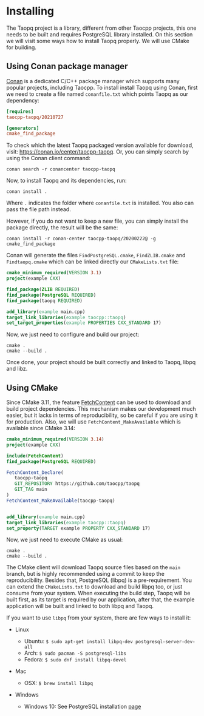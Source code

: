# Installing

The Taopq project is a library, different from other Taocpp projects, this one needs to be built and requires PostgreSQL library installed. On this section we will visit some ways how to install Taopq properly. We will use CMake for building.

## Using Conan package manager

[Conan](https://conan.io) is a dedicated C/C++ package manager which supports many popular projects, including Taocpp.
To install install Taopq using Conan, first we need to create a file named ``conanfile.txt`` which points Taopq as our dependency:


```ini
[requires]
taocpp-taopq/20210727

[generators]
cmake_find_package
```

To check which the latest Taopq packaged version available for download, visit: https://conan.io/center/taocpp-taopq.
Or, you can simply search by using the Conan client command:

    conan search -r conancenter taocpp-taopq

Now, to install Taopq and its dependencies, run:

    conan install .

Where `.` indicates the folder where `conanfile.txt` is installed. You also can pass the file path instead.

However, if you do not want to keep a new file, you can simply install the package directly, the result will be the same:

    conan install -r conan-center taocpp-taopq/20200222@ -g cmake_find_package

Conan will generate the files `FindPostgreSQL.cmake`, `FindZLIB.cmake` and `Findtaopq.cmake` which can be linked directly our `CMakeLists.txt` file:


```cmake
cmake_minimum_required(VERSION 3.1)
project(example CXX)

find_package(ZLIB REQUIRED)
find_package(PostgreSQL REQUIRED)
find_package(taopq REQUIRED)

add_library(example main.cpp)
target_link_libraries(example taocpp::taopq)
set_target_properties(example PROPERTIES CXX_STANDARD 17)
```

Now, we just need to configure and build our project:

    cmake .
    cmake --build .

Once done, your project should be built correctly and linked to Taopq, libpq and libz.


## Using CMake

Since CMake 3.11, the feature [FetchContent](https://cmake.org/cmake/help/latest/module/FetchContent.html) can be used to download and build project dependencies.
This mechanism makes our development much easier, but it lacks in terms of reproducibility, so be careful if you are using it for production. Also, we will use `FetchContent_MakeAvailable` which is available since CMake 3.14:

```cmake
cmake_minimum_required(VERSION 3.14)
project(example CXX)

include(FetchContent)
find_package(PostgreSQL REQUIRED)

FetchContent_Declare(
   taocpp-taopq
   GIT_REPOSITORY https://github.com/taocpp/taopq
   GIT_TAG main
)
FetchContent_MakeAvailable(taocpp-taopq)


add_library(example main.cpp)
target_link_libraries(example taocpp::taopq)
set_property(TARGET example PROPERTY CXX_STANDARD 17)
```

Now, we just need to execute CMake as usual:

    cmake .
    cmake --build .

The CMake client will download Taopq source files based on the `main` branch, but is highly recommended using a commit to keep the reproducibility.
Besides that, PostgreSQL (libpq) is a pre-requirement. You can extend the `CMakeLists.txt` to download and build libpq too, or just consume from your system.
When executing the build step, Taopq will be built first, as its target is required by our application, after that, the example application will be built and linked to both libpq and Taopq.

If you want to use `libpq` from your system, there are few ways to install it:

* Linux
    * Ubuntu: `$ sudo apt-get install libpq-dev postgresql-server-dev-all`
    * Arch: `$ sudo pacman -S postgresql-libs`
    * Fedora: `$ sudo dnf install libpq-devel`

* Mac
   * OSX: `$ brew install libpq`

* Windows
   * Windows 10: See PostgreSQL installation [page](https://www.postgresql.org/docs/7.2/install-win32.html)
